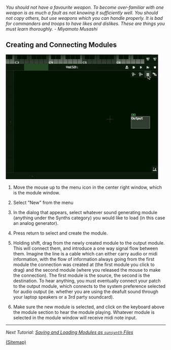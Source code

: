 _You should not have a favourite weapon. To become over-familiar with one
weapon is as much a fault as not knowing it sufficiently well. You should not copy others,
but use weapons which you can handle properly. It is bad for commanders and troops to
have likes and dislikes. These are things you must learn thoroughly. - Miyamoto Musashi_

## Creating and Connecting Modules

![](tutorial_2a.gif "Tutorial 1 Gif 1")

1. Move the mouse up to the menu icon in the center right window, which is the module window.

2. Select "New" from the menu

3. In the dialog that appears, select whatever sound generating module (anything under the Synths category) you would like to load (in this case an analog generator).

4. Press return to select and create the module.

5. Holding shift, drag from the newly created module to the output module. This will connect them, and introduce a one way signal flow between them. Imagine the line is a cable which can either carry audio or midi information, with the flow of information always going from the first module the connection was created at (the first module you click to drag) and the second module (where you released the mouse to make the connection). The first module is the source, the second is the destination. To hear anything, you must eventually connect your patch to the output module, which connects to the system preference selected for audio output (ie. whether you are using the deafult sound through your laptop speakers or a 3rd party soundcard).

6. Make sure the new module is selected, and click on the keyboard above the module section to hear the module playing. Whatever module is selected in the module window will receive midi note input.

---

_Next Tutorial: [Saving and Loading Modules as `sunsynth` Files](https://github.com/way-of-the-sunvox/Way-of-the-SunVox/tree/master/I--Tutorial/2--The-Module-Section/b--Saving-and-Loading-modules-as-sunsynth-files)_

[(Sitemap)](https://github.com/way-of-the-sunvox/Way-of-the-SunVox/blob/master/Sitemap.md)
